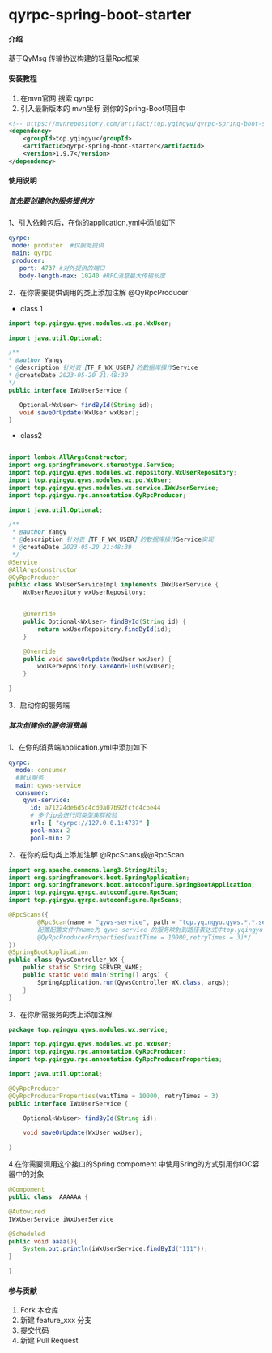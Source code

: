 # qyrpc-spring-boot-starter


#### 介绍
基于QyMsg 传输协议构建的轻量Rpc框架


#### 安装教程

1.  在mvn官网 搜索  qyrpc
2.  引入最新版本的 mvn坐标 到你的Spring-Boot项目中
```xml
<!-- https://mvnrepository.com/artifact/top.yqingyu/qyrpc-spring-boot-starter -->
<dependency>
    <groupId>top.yqingyu</groupId>
    <artifactId>qyrpc-spring-boot-starter</artifactId>
    <version>1.9.7</version>
</dependency>
```

#### 使用说明
##### 首先要创建你的服务提供方
 1、引入依赖包后，在你的application.yml中添加如下
 ```yml
 qyrpc:
  mode: producer  #仅服务提供
  main: qyrpc
  producer:
    port: 4737 #对外提供的端口
    body-length-max: 10240 #RPC消息最大传输长度
 ```
 2、在你需要提供调用的类上添加注解 @QyRpcProducer


-  class 1
 ```java
import top.yqingyu.qyws.modules.wx.po.WxUser;

import java.util.Optional;

/**
 * @author Yangy
 * @description 针对表【TF_F_WX_USER】的数据库操作Service
 * @createDate 2023-05-20 21:48:39
 */
public interface IWxUserService {

    Optional<WxUser> findById(String id);
    void saveOrUpdate(WxUser wxUser);
}
```
- class2
```java

import lombok.AllArgsConstructor;
import org.springframework.stereotype.Service;
import top.yqingyu.qyws.modules.wx.repository.WxUserRepository;
import top.yqingyu.qyws.modules.wx.po.WxUser;
import top.yqingyu.qyws.modules.wx.service.IWxUserService;
import top.yqingyu.rpc.annontation.QyRpcProducer;

import java.util.Optional;

/**
 * @author Yangy
 * @description 针对表【TF_F_WX_USER】的数据库操作Service实现
 * @createDate 2023-05-20 21:48:39
 */
@Service
@AllArgsConstructor
@QyRpcProducer
public class WxUserServiceImpl implements IWxUserService {
    WxUserRepository wxUserRepository;


    @Override
    public Optional<WxUser> findById(String id) {
        return wxUserRepository.findById(id);
    }

    @Override
    public void saveOrUpdate(WxUser wxUser) {
        wxUserRepository.saveAndFlush(wxUser);
    }

}
```
3、启动你的服务端

##### 其次创建你的服务消费端
1、在你的消费端application.yml中添加如下
```yml
qyrpc:
  mode: consumer
  #默认服务
  main: qyws-service
  consumer:
    qyws-service:
      id: a71224de6d5c4cd0a07b92fcfc4cbe44
      # 多个ip会进行同类型集群校验
      url: [ "qyrpc://127.0.0.1:4737" ]
      pool-max: 2
      pool-min: 2
```
2、在你的启动类上添加注解 @RpcScans或@RpcScan
```java
import org.apache.commons.lang3.StringUtils;
import org.springframework.boot.SpringApplication;
import org.springframework.boot.autoconfigure.SpringBootApplication;
import top.yqingyu.qyrpc.autoconfigure.RpcScan;
import top.yqingyu.qyrpc.autoconfigure.RpcScans;

@RpcScans({
        @RpcScan(name = "qyws-service", path = "top.yqingyu.qyws.*.*.service") /*
        配置配置文件中name为 qyws-service 的服务映射到路径表达式中top.yqingyu.qyws.*.*.service所有带有@QyRpcProducer 的类到你项目的IOC容器中。 
        @QyRpcProducerProperties(waitTime = 10000,retryTimes = 3)*/ 
})
@SpringBootApplication
public class QywsController_WX {
    public static String SERVER_NAME;
    public static void main(String[] args) {
        SpringApplication.run(QywsController_WX.class, args);
    }
}
```
3、在你所需服务的类上添加注解
```java
package top.yqingyu.qyws.modules.wx.service;

import top.yqingyu.qyws.modules.wx.po.WxUser;
import top.yqingyu.rpc.annontation.QyRpcProducer;
import top.yqingyu.rpc.annontation.QyRpcProducerProperties;

import java.util.Optional;

@QyRpcProducer
@QyRpcProducerProperties(waitTime = 10000, retryTimes = 3)
public interface IWxUserService {

    Optional<WxUser> findById(String id);

    void saveOrUpdate(WxUser wxUser);

}
```
4.在你需要调用这个接口的Spring compoment 中使用Sring的方式引用你IOC容器中的对象
```java
@Compoment
public class  AAAAAA {

@Autowired
IWxUserService iWxUserService

@Scheduled
public void aaaa(){
    System.out.println(iWxUserService.findById("111"));
} 

}
```



#### 参与贡献

1.  Fork 本仓库
2.  新建 feature_xxx 分支
3.  提交代码
4.  新建 Pull Request
